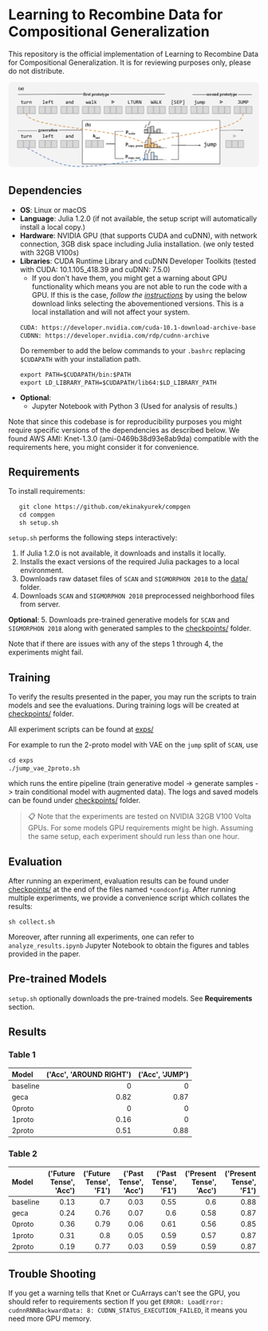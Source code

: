# Learning to Recombine Data for Compositional Generalization

This repository is the official implementation of Learning to Recombine Data for Compositional Generalization. It is for reviewing purposes only, please do not distribute.

![Recombination Model](./recomb.png "Recomb Network")

## Dependencies
- **OS**: Linux or macOS
- **Language**: Julia 1.2.0 (if not available, the setup script will automatically install a local copy.)
- **Hardware**: NVIDIA GPU (that supports CUDA and cuDNN), with network connection, 3GB disk space including Julia installation. (we only tested with 32GB V100s)
- **Libraries**: CUDA Runtime Library and cuDNN Developer Toolkits (tested with CUDA: 10.1.105_418.39 and cuDNN: 7.5.0)
  - If you don't have them, you might get a warning about GPU functionality which means you are not able to run the code with a GPU. If this is the case, _follow the [instructions](https://stackoverflow.com/a/47503155)_ by using the below download links selecting the abovementioned versions. This is a local installation and will not affect your system.
  ```
  CUDA: https://developer.nvidia.com/cuda-10.1-download-archive-base
  CUDNN: https://developer.nvidia.com/rdp/cudnn-archive
  ```
  Do remember to add the below commands to your `.bashrc` replacing `$CUDAPATH` with your installation path.
  ```SHELL
  export PATH=$CUDAPATH/bin:$PATH
  export LD_LIBRARY_PATH=$CUDAPATH/lib64:$LD_LIBRARY_PATH
  ```
- **Optional**:
  - Jupyter Notebook with Python 3 (Used for analysis of results.)


Note that since this codebase is for reproducibility purposes you might require specific versions of the dependencies as described below. We found AWS AMI: Knet-1.3.0 (ami-0469b38d93e8ab9da) compatible with the requirements here, you might consider it for convenience.

## Requirements

To install requirements:
```SHELL
   git clone https://github.com/ekinakyurek/compgen
   cd compgen
   sh setup.sh
```
`setup.sh` performs the following steps interactively:
1. If Julia 1.2.0 is not available, it downloads and installs it locally.
2. Installs the exact versions of the required Julia packages to a local environment.
3. Downloads raw dataset files of `SCAN` and `SIGMORPHON 2018` to the [data/](data/) folder.
4. Downloads `SCAN` and `SIGMORPHON 2018` preprocessed neighborhood files from server.

  **Optional**:
5. Downloads pre-trained generative models for `SCAN` and `SIGMORPHON 2018` along with generated samples to the [checkpoints/](checkpoints/) folder.

Note that if there are issues with any of the steps 1 through 4, the experiments might fail.


## Training

To verify the results presented in the paper, you may run the scripts to train models and see the evaluations. During training logs will be created at [checkpoints/](checkpoints/) folder.

All experiment scripts can be found at [exps/](exps/)

For example to run the 2-proto model with VAE on the `jump` split of `SCAN`, use

```SHELL
cd exps
./jump_vae_2proto.sh
```

which runs the entire pipeline (train generative model -> generate samples -> train conditional model with augmented data). The logs and saved models can be found under [checkpoints/](checkpoints/) folder.

> 📋 Note that the experiments are tested on NVIDIA 32GB V100 Volta GPUs. For some models GPU requirements might be high. Assuming the same setup, each experiment should run less than one hour.

## Evaluation

After running an experiment, evaluation results can be found under [checkpoints/](checkpoints/) at the end of the files named `*condconfig`. After running multiple experiments, we provide a convenience script which collates the results:

```SHELL
sh collect.sh
```

Moreover, after running all experiments, one can refer to `analyze_results.ipynb` Jupyter Notebook to obtain the figures and tables provided in the paper.


## Pre-trained Models

`setup.sh` optionally downloads the pre-trained models. See **Requirements** section.

## Results

### Table 1


| Model    |   ('Acc', 'AROUND RIGHT') |   ('Acc', 'JUMP') |
|:---------|--------------------------:|------------------:|
| baseline |                      0    |              0    |
| geca     |                      0.82 |              0.87 |
| 0proto   |                      0    |              0    |
| 1proto   |                      0.16 |              0    |
| 2proto   |                      0.51 |              0.88 |



### Table 2

| Model    |   ('Future Tense', 'Acc') |   ('Future Tense', 'F1') |   ('Past Tense', 'Acc') |   ('Past Tense', 'F1') |   ('Present Tense', 'Acc') |   ('Present Tense', 'F1') |
|:---------|--------------------------:|-------------------------:|------------------------:|-----------------------:|---------------------------:|--------------------------:|
| baseline |                      0.13 |                     0.7  |                    0.03 |                   0.55 |                       0.6  |                      0.88 |
| geca     |                      0.24 |                     0.76 |                    0.07 |                   0.6  |                       0.58 |                      0.87 |
| 0proto   |                      0.36 |                     0.79 |                    0.06 |                   0.61 |                       0.56 |                      0.85 |
| 1proto   |                      0.31 |                     0.8  |                    0.05 |                   0.59 |                       0.57 |                      0.87 |
| 2proto   |                      0.19 |                     0.77 |                    0.03 |                   0.59 |                       0.59 |                      0.87 |


## Trouble Shooting
If you get a warning tells that Knet or CuArrays can't see the GPU, you should refer to requirements section
If you get `ERROR: LoadError: cudnnRNNBackwardData: 8: CUDNN_STATUS_EXECUTION_FAILED`, it means you need more GPU memory.
